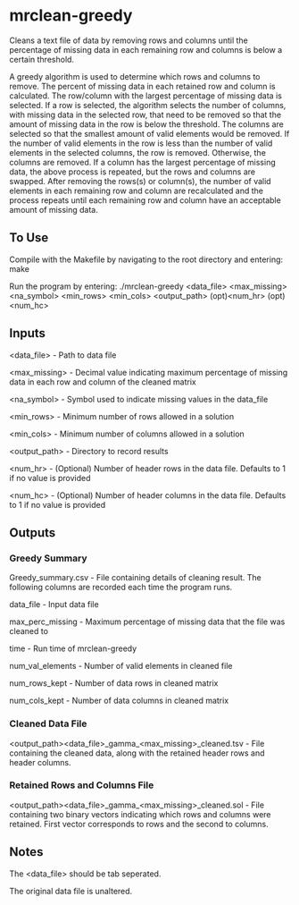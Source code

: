 # mrclean-greedy
Cleans a text file of data by removing rows and columns until the percentage of missing data in each remaining row and columns is below a certain threshold.

A greedy algorithm is used to determine which rows and columns to remove. The percent of missing data in each retained row and column is calculated. The row/column with the largest percentage of missing data is selected. If a row is selected, the algorithm selects the number of columns, with missing data in the selected row, that need to be removed so that the amount of missing data in the row is below the threshold. The columns are selected so that the smallest amount of valid elements would be removed. If the number of valid elements in the row is less than the number of valid elements in the selected columns, the row is removed. Otherwise, the columns are removed. If a column has the largest percentage of missing data, the above process is repeated, but the rows and columns are swapped. After removing the rows(s) or column(s), the number of valid elements in each remaining row and column are recalculated and the process repeats until each remaining row and column have an acceptable amount of missing data.

## To Use
Compile with the Makefile by navigating to the root directory and entering: make

Run the program by entering: ./mrclean-greedy <data_file> <max_missing> <na_symbol> <min_rows> <min_cols> <output_path> (opt)<num_hr> (opt)<num_hc>

## Inputs
<data_file> - Path to data file

<max_missing> - Decimal value indicating maximum percentage of missing data in each row and column of the cleaned matrix

<na_symbol> - Symbol used to indicate missing values in the data_file

<min_rows> - Minimum number of rows allowed in a solution

<min_cols> - Minimum number of columns allowed in a solution

<output_path> - Directory to record results

<num_hr> - (Optional) Number of header rows in the data file. Defaults to 1 if no value is provided

<num_hc> - (Optional) Number of header columns in the data file. Defaults to 1 if no value is provided

## Outputs
### Greedy Summary
Greedy_summary.csv - File containing details of cleaning result. The following columns are recorded each time the program runs.

data_file - Input data file

max_perc_missing - Maximum percentage of missing data that the file was cleaned to

time - Run time of mrclean-greedy

num_val_elements - Number of valid elements in cleaned file

num_rows_kept - Number of data rows in cleaned matrix

num_cols_kept - Number of data columns in cleaned matrix


### Cleaned Data File
<output_path><data_file>\_gamma_<max_missing>_cleaned.tsv - File containing the cleaned data, along with the retained header rows and header columns.

### Retained Rows and Columns File
<output_path><data_file>\_gamma_<max_missing>_cleaned.sol - File containing two binary vectors indicating which rows and columns were retained. First vector corresponds to rows and the second to columns.

## Notes
The <data_file> should be tab seperated.

The original data file is unaltered.

